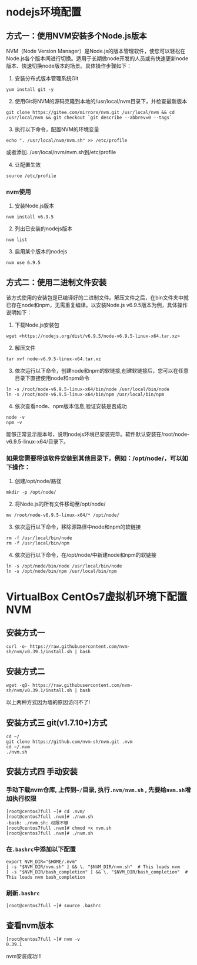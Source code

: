 <!--
 * @author: ares
 * @date: 2022-01-13 15:56:26
 * @lastEditTime: 2022-01-13 15:56:26
 * @lastEditors: ares
 * @description: 
 * 
-->
# nodejs环境配置

## 方式一：使用NVM安装多个Node.js版本

NVM（Node Version Manager）是Node.js的版本管理软件，使您可以轻松在Node.js各个版本间进行切换。适用于长期做node开发的人员或有快速更新node版本、快速切换node版本的场景。具体操作步骤如下：

1. 安装分布式版本管理系统Git

```shell
yum install git -y
```

2. 使用Git将NVM的源码克隆到本地的/usr/local/nvm目录下，并检查最新版本

```shell
git clone https://gitee.com/mirrors/nvm.git /usr/local/nvm && cd /usr/local/nvm && git checkout `git describe --abbrev=0 --tags`
```

3. 执行以下命令，配置NVM的环境变量

```shell
echo ". /usr/local/nvm/nvm.sh" >> /etc/profile
```

或者添加. /usr/local/nvm/nvm.sh到/etc/profile

4. 让配置生效

```shell
source /etc/profile
```

### nvm使用

1. 安装Node.js版本

```shell
nvm install v6.9.5
```

2. 列出已安装的nodejs版本

```shell
nvm list
```
3. 启用某个版本的nodejs

```shell
nvm use 6.9.5
```

## 方式二：使用二进制文件安装

该方式使用的安装包是已编译好的二进制文件。解压文件之后，在bin文件夹中就已存在node和npm，无需重复编译。以安装Node.js v6.9.5版本为例，具体操作说明如下：

1. 下载Node.js安装包

```shell
wget <https://nodejs.org/dist/v6.9.5/node-v6.9.5-linux-x64.tar.xz>
```

2. 解压文件

```shell
tar xvf node-v6.9.5-linux-x64.tar.xz
```

3. 依次运行以下命令，创建node和npm的软链接,创建软链接后，您可以在任意目录下直接使用node和npm命令

```shell
ln -s /root/node-v6.9.5-linux-x64/bin/node /usr/local/bin/node
ln -s /root/node-v6.9.5-linux-x64/bin/npm /usr/local/bin/npm
```

4. 依次查看node、npm版本信息,验证安装是否成功

```
node -v
npm -v
```

能够正常显示版本号，说明nodejs环境已安装完毕。软件默认安装在/root/node-v6.9.5-linux-x64/目录下。

### 如果您需要将该软件安装到其他目录下，例如：/opt/node/，可以如下操作：

1. 创建/opt/node/路径

```shell
mkdir -p /opt/node/
```

2. 将Node.js的所有文件移动至/opt/node/

```shell
mv /root/node-v6.9.5-linux-x64/* /opt/node/
```

3. 依次运行以下命令，移除源路径中node和npm的软链接

```shell
rm -f /usr/local/bin/node
rm -f /usr/local/bin/npm
```

4. 依次运行以下命令，在/opt/node/中新建node和npm的软链接

```shell
ln -s /opt/node/bin/node /usr/local/bin/node
ln -s /opt/node/bin/npm /usr/local/bin/npm
```


# VirtualBox CentOs7虚拟机环境下配置NVM

## 安装方式一
```shell
curl -o- https://raw.githubusercontent.com/nvm-sh/nvm/v0.39.1/install.sh | bash
```

## 安装方式二
```shell
wget -qO- https://raw.githubusercontent.com/nvm-sh/nvm/v0.39.1/install.sh | bash
```

以上两种方式因为墙的原因访问不了!

## 安装方式三 git(v1.7.10+)方式
```shell
cd ~/
git clone https://github.com/nvm-sh/nvm.git .nvm
cd ~/.nvm
./nvm.sh
```

## 安装方式四 手动安装

### 手动下载nvm仓库, 上传到`~/`目录, 执行`.nvm/nvm.sh` , 先要给`nvm.sh`增加执行权限
```shell
[root@centos7full ~]# cd .nvm/
[root@centos7full .nvm]# ./nvm.sh
-bash: ./nvm.sh: 权限不够
[root@centos7full .nvm]# chmod +x nvm.sh
[root@centos7full .nvm]# ./nvm.sh
```

### 在`.bashrc`中添加以下配置
```shell
export NVM_DIR="$HOME/.nvm"
[ -s "$NVM_DIR/nvm.sh" ] && \. "$NVM_DIR/nvm.sh"  # This loads nvm
[ -s "$NVM_DIR/bash_completion" ] && \. "$NVM_DIR/bash_completion"  # This loads nvm bash_completion
```

### 刷新`.bashrc`
```shell
[root@centos7full ~]# source .bashrc
```

## 查看nvm版本
```shell
[root@centos7full ~]# nvm -v
0.39.1
```

nvm安装成功!!!
